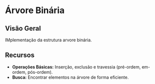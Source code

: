 # Árvore Binária

## Visão Geral

IMplementação da estrutura arvore binária.

## Recursos

- **Operações Básicas:** Inserção, exclusão e travessia (pré-ordem, em-ordem, pós-ordem).
- **Busca:** Encontrar elementos na árvore de forma eficiente.
